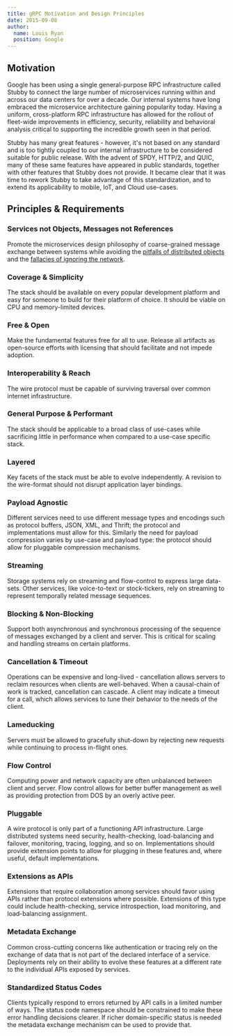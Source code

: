 ```yaml
---
title: gRPC Motivation and Design Principles
date: 2015-09-08
author:
  name: Louis Ryan
  position: Google
---
```


## Motivation

Google has been using a single general-purpose RPC infrastructure called Stubby to connect the large number of microservices running within and across our data centers for over a decade. Our internal systems have long embraced the microservice architecture gaining popularity today. Having a uniform, cross-platform RPC infrastructure has allowed for the rollout of fleet-wide improvements in efficiency, security, reliability and behavioral analysis critical to supporting the incredible growth seen in that period.

Stubby has many great features - however, it's not based on any standard and is too tightly coupled to our internal infrastructure to be considered suitable for public release. With the advent of SPDY, HTTP/2, and QUIC, many of these same features have appeared in public standards, together with other features that Stubby does not provide. It became clear that it was time to rework Stubby to take advantage of this standardization, and to extend its applicability to mobile, IoT, and Cloud use-cases.

## Principles & Requirements

### Services not Objects, Messages not References

Promote the microservices design philosophy of coarse-grained message exchange between systems while avoiding the [pitfalls of distributed objects](https://martinfowler.com/articles/distributed-objects-microservices.html) and the [fallacies of ignoring the network](https://en.wikipedia.org/wiki/Fallacies_of_distributed_computing).

### Coverage & Simplicity

The stack should be available on every popular development platform and easy for someone to build for their platform of choice. It should be viable on CPU and memory-limited devices.

### Free & Open

Make the fundamental features free for all to use. Release all artifacts as open-source efforts with licensing that should facilitate and not impede adoption.

### Interoperability &amp; Reach

The wire protocol must be capable of surviving traversal over common internet infrastructure.

### General Purpose &amp; Performant

The stack should be applicable to a broad class of use-cases while sacrificing little in performance when compared to a use-case specific stack.

### Layered

Key facets of the stack must be able to evolve independently. A revision to the wire-format should not disrupt application layer bindings.

### Payload Agnostic

Different services need to use different message types and encodings such as protocol buffers, JSON, XML, and Thrift; the protocol and implementations must allow for this. Similarly the need for payload compression varies by use-case and payload type: the protocol should allow for pluggable compression mechanisms.

### Streaming

Storage systems rely on streaming and flow-control to express large data-sets. Other services, like voice-to-text or stock-tickers, rely on streaming to represent temporally related message sequences.

### Blocking &amp; Non-Blocking

Support both asynchronous and synchronous processing of the sequence of messages exchanged by a client and server. This is critical for scaling and handling streams on certain platforms.

### Cancellation &amp; Timeout

Operations can be expensive and long-lived - cancellation allows servers to reclaim resources when clients are well-behaved. When a causal-chain of work is tracked, cancellation can cascade. A client may indicate a timeout for a call, which allows services to tune their behavior to the needs of the client.

### Lameducking

Servers must be allowed to gracefully shut-down by rejecting new requests while continuing to process in-flight ones.

### Flow Control

Computing power and network capacity are often unbalanced between client and server. Flow control allows for better buffer management as well as providing protection from DOS by an overly active peer.

### Pluggable

A wire protocol is only part of a functioning API infrastructure. Large distributed systems need security, health-checking, load-balancing and failover, monitoring, tracing, logging, and so on. Implementations should provide extension points to allow for plugging in these features and, where useful, default implementations.

### Extensions as APIs

Extensions that require collaboration among services should favor using APIs rather than protocol extensions where possible. Extensions of this type could include health-checking, service introspection, load monitoring, and load-balancing assignment.

### Metadata Exchange

Common cross-cutting concerns like authentication or tracing rely on the exchange of data that is not part of the declared interface of a service. Deployments rely on their ability to evolve these features at a different rate to the individual APIs exposed by services.

### Standardized Status Codes

Clients typically respond to errors returned by API calls in a limited number of ways. The status code namespace should be constrained to make these error handling decisions clearer. If richer domain-specific status is needed the metadata exchange mechanism can be used to provide that.
